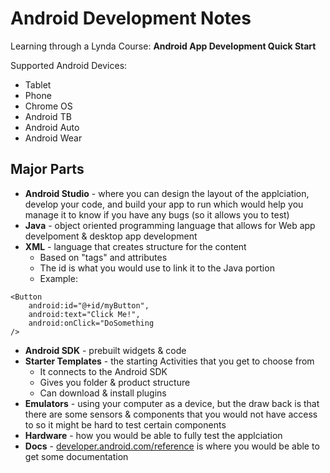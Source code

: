 # Android Development Notes 

Learning through a Lynda Course: **Android App Development Quick Start** 

Supported Android Devices: 

* Tablet 
* Phone 
* Chrome OS 
* Android TB 
* Android Auto 
* Android Wear  

## Major Parts

* **Android Studio** - where you can design the layout of the applciation, develop your code, and build your app to run which would help you manage it to know if you have any bugs (so it allows you to test) 
* **Java** - object oriented programming language that allows for Web app develpoment & desktop app development 
* **XML** - language that creates structure for the content 
	* Based on "tags" and attributes
	* The id is what you would use to link it to the Java portion 
	* Example: 

	
```
<Button 
	android:id="@+id/myButton", 
	android:text="Click Me!", 
	android:onClick="DoSomething
/> 

```

* **Android SDK** - prebuilt widgets & code
* **Starter Templates** - the starting Activities that you get to choose from 
	* It connects to the Android SDK 
	* Gives you folder & product structure 
	* Can download & install plugins 
* **Emulators** - using your computer as a device, but the draw back is that there are some sensors & components that you would not have access to so it might be hard to test certain components 
* **Hardware** - how you would be able to fully test the applciation 
* **Docs** - [developer.android.com/reference](developer.android.com/reference) is where you would be able to get some documentation













